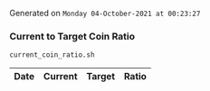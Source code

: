Generated on `Monday 04-October-2021 at 00:23:27`

### Current to Target Coin Ratio
`current_coin_ratio.sh`

Date|Current|Target|Ratio
---|---|---|---
